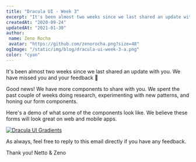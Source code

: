 ```yaml
---
title: "Dracula UI - Week 3"
excerpt: "It's been almost two weeks since we last shared an update with you. We have missed you and your feedback."
createdAt: "2020-09-24"
updatedAt: "2021-01-30"
author:
 name: Zeno Rocha
 avatar: "https://github.com/zenorocha.png?size=48"
ogImage: "/static/img/blog/dracula-ui-week-3-a.png"
color: "cyan"
---
```


It's been almost two weeks since we last shared an update with you. We have missed you and your feedback 🥺

Good news! We have more components to share with you. We spent the past couple of weeks doing research, experimenting with new patterns, and honing our form components.

Here's a demo of what some of the components look like.
We believe these forms will look great on web and mobile apps.

[![Dracula UI Gradients](/static/img/blog/dracula-ui-week-3-a.png)](/ui)

As always, feel free to reply to this email directly if you have any feedback.

Thank you!
Netto & Zeno
